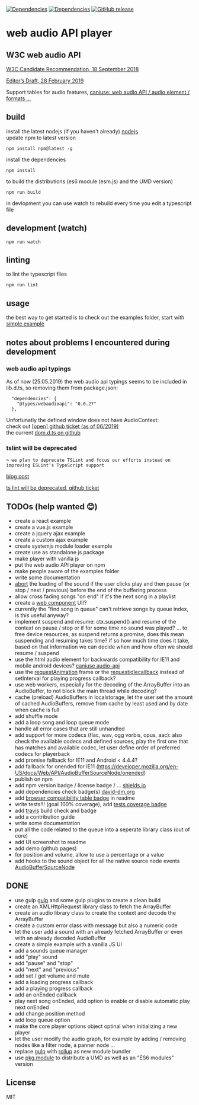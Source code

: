 [![Dependencies](https://david-dm.org/chrisweb/web-audio-api-player/status.svg)](https://david-dm.org/chrisweb/web-audio-api-player)
[![Dependencies](https://david-dm.org/chrisweb/web-audio-api-player/dev-status.png)](https://david-dm.org/chrisweb/web-audio-api-player)
[![GitHub release](https://img.shields.io/github/release/chrisweb/web-audio-api-player.svg)](https://github.com/chrisweb/web-audio-api-player/releases)

# web audio API player

## W3C web audio API

[W3C Candidate Recommendation, 18 September 2018](https://www.w3.org/TR/webaudio/)  

[Editor’s Draft, 28 February 2019](https://webaudio.github.io/web-audio-api/)  

Support tables for audio features, [caniuse: web audio API / audio element / formats ...](https://caniuse.com/#search=audio)  

## build

install the latest nodejs (if you haven't already) [nodejs](https://nodejs.org)  
update npm to latest version

`npm install npm@latest -g`

install the dependencies

`npm install`

to build the distributions (es6 module (esm.js) and the UMD version)

`npm run build`

in devlopment you can use watch to rebuild every time you edit a typescript file

## development (watch)

`npm run watch`

## linting

to lint the typescript files

`npm run lint`

## usage

the best way to get started is to check out the examples folder, start with [simple example](examples/simple-player)  

## notes about problems I encountered during development

### web audio api typings

As of now (25.05.2019) the web audio api typings seems to be included in lib.d.ts, so removing them from package.json:

```
  "dependencies": {
    "@types/webaudioapi": "0.0.27"
  },
```

Unfortunatly the defined window does not have AudioContext:  
check out [[open] github ticket (as of 06/2019)](https://github.com/microsoft/TypeScript/issues/31686)  
the current [dom.d.ts on github](https://github.com/microsoft/TypeScript/blob/master/src/lib/dom.generated.d.ts)  

### tslint will be deprecated

	> we plan to deprecate TSLint and focus our efforts instead on improving ESLint’s TypeScript support
    
[blog post](https://medium.com/palantir/tslint-in-2019-1a144c2317a9)  

[ts lint will be deprecated, github ticket](https://github.com/palantir/tslint/issues/4534)  

## TODOs (help wanted 😊)

* create a react example
* create a vue.js example
* create a jquery ajax example
* create a custom ajax example
* create systemjs module loader example
* create use as standalone js package
* make player with vanilla js
* put the web audio API player on npm
* make people aware of the examples folder
* write some documentation
* [abort](https://developer.mozilla.org/en-US/docs/Web/API/XMLHttpRequest/abort) the loading of the sound if the user clicks play and then pause (or stop / next / previous) before the end of the buffering process 
* allow cross fading songs "on end" if it's the next song in a playlist
* create a [web component](http://www.w3.org/TR/components-intro/) UI!?
* currently the "find song in queue" can't retrieve songs by queue index, is this useful anyway?
* implement suspend and resume: ctx.suspend() and resume of the context on pause / stop or if for some time no sound was played? ... to free device resources, as suspend returns a promise, does this mean suspending and resuming takes time? if so how much time does it take, based on that information we can decide when and how often we should resume / suspend
* use the html audio element for backwards compatibility for IE11 and mobile android devices? [caniuse audio-api](http://caniuse.com/#feat=audio-api)
* use the [requestAnimation](https://developer.mozilla.org/en-US/docs/Web/API/window/requestAnimationFrame) frame or the [requestidlecallback](https://developer.mozilla.org/en-US/docs/Web/API/Window/requestIdleCallback) instead of setInterval for playing progress callback?
* use web workers, especially for the decoding of the ArrayBuffer into an AudioBuffer, to not block the main thread while decoding?
* cache (preload) AudioBuffers in localstorage, let the user set the amount of cached AudioBuffers, remove from cache by least used and by date when cache is full
* add shuffle mode
* add a loop song and loop queue mode
* handle all error cases that are still unhandled
* add support for more codecs (flac, wav, ogg vorbis, opus, aac): also check the available codecs and defined sources, play the first one that has matches and available codec, let user define order of preferred codecs for playerback
* add promise fallback for IE11 and Android < 4.4.4?
* add fallback for onended for IE11 (https://developer.mozilla.org/en-US/docs/Web/API/AudioBufferSourceNode/onended)
* publish on npm
* add npm version badge / license badge / ... [shields.io](http://shields.io/)
* add dependencies check badge(s) [david-dm.org](https://david-dm.org)
* add [browser compatibility table badge](https://saucelabs.com/blog/new-open-sauce-ui-and-refreshed-build-status-badges) in readme 
* write tests!!! (goal 100% coverage), add [tests coverage badge](https://coveralls.io)
* add [travis](https://travis-ci.org) build check and badge 
* add a contribution guide
* write some documentation
* put all the code related to the queue into a seperate library class (out of core)
* add UI screenshot to readme
* add demo (github pages)
* for position and volume, allow to use a percentage or a value
* add hooks to the sound object for all the native source node events [AudioBufferSourceNode](https://developer.mozilla.org/en-US/docs/Web/API/AudioBufferSourceNode)

## DONE

* use gulp [gulp](https://gulpjs.com/) and some gulp plugins to create a clean build
* create an XMLHttpRequest library class to fetch the ArrayBuffer
* create an audio library class to create the context and decode the ArrayBuffer
* create a custom error class with message but also a numeric code
* let the user add a sound with an already fetched ArrayBuffer or even with an already decoded AudioBuffer
* create a simple example with a vanilla JS UI
* add a sounds queue manager
* add "play" sound
* add "pause" and "stop"
* add "next" and "previous"
* add set / get volume and mute
* add a loading progress callback
* add a playing progress callback
* add an onEnded callback
* play next song onEnded, add option to enable or disable automatic play next onEnded
* add change position method
* add loop queue option
* make the core player options object optinal when initializing a new player
* let the user modify the audio graph, for example by adding / removíng nodes like a filter node, a panner node ...
* replace [gulp](https://gulpjs.com/) with [rollup](https://github.com/rollup/rollup) as new module bundler
* use [pkg.module](https://github.com/rollup/rollup/wiki/pkg.module) to distribute a UMD as well as an "ES6 modules" version

## License

MIT